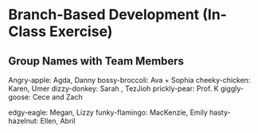 # Branch-Based Development (In-Class Exercise)

## Group Names with Team Members
Angry-apple: Agda, Danny
bossy-broccoli: Ava + Sophia
cheeky-chicken: Karen, Umer
dizzy-donkey: Sarah , TezJioh
prickly-pear: Prof. K
giggly-goose: Cece and Zach

edgy-eagle: Megan, Lizzy
funky-flamingo: MacKenzie, Emily
hasty-hazelnut: Ellen, Abril 
